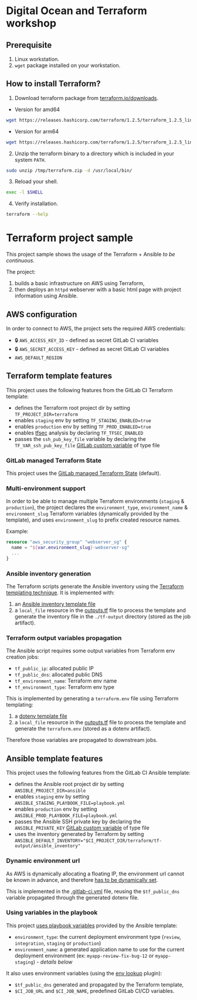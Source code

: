 # Digital Ocean and Terraform workshop 

## Prerequisite
1. Linux workstation.
2. `wget` package installed on your workstation.

## How to install Terraform?

1. Download terraform package from [terraform.io/downloads](ttps://terraform.io/downloads.html).
- Version  for amd64
```bash
wget https://releases.hashicorp.com/terraform/1.2.5/terraform_1.2.5_linux_amd64.zip -O /tmp/terraform.zip
```
- Version for arm64
```bash
wget https://releases.hashicorp.com/terraform/1.2.5/terraform_1.2.5_linux_arm64.zip -O /tmp/terraform.zip
```


2. Unzip the terraform binary to a directory which is included in your system `PATH`.
```bash
sudo unzip /tmp/terraform.zip -d /usr/local/bin/
```

3. Reload your shell.
```bash
exec -l $SHELL
```

4. Verify installation.
```bash
terraform --help
```


# Terraform project sample

This project sample shows the usage of the Terraform + Ansible _to be continuous_.

The project:

1. builds a basic infrastructure on AWS using Terraform,
2. then deploys an `httpd` webserver with a basic html page with project information using Ansible.

## AWS configuration

In order to connect to AWS, the project sets the required AWS credentials:

* :lock: `AWS_ACCESS_KEY_ID` - defined as secret GitLab CI variables
* :lock: `AWS_SECRET_ACCESS_KEY` - defined as secret GitLab CI variables
* `AWS_DEFAULT_REGION`

## Terraform template features

This project uses the following features from the GitLab CI Terraform template:

* defines the Terraform root project dir by setting `TF_PROJECT_DIR=terraform`
* enables `staging` env by setting `TF_STAGING_ENABLED=true`
* enables `production` env by setting `TF_PROD_ENABLED=true`
* enables [tfsec](https://github.com/tfsec/tfsec) analysis by declaring `TF_TFSEC_ENABLED`
* passes the `ssh_pub_key_file` variable by declaring the `TF_VAR_ssh_pub_key_file` [GitLab custom variable](https://docs.gitlab.com/ee/ci/variables/#add-a-cicd-variable-to-a-project) of type file


### GitLab managed Terraform State

This project uses the [GitLab managed Terraform State](https://docs.gitlab.com/ee/user/infrastructure/terraform_state.html) (default).

### Multi-environment support

In order to be able to manage multiple Terraform environments (`staging` & `production`), the project declares the `environment_type`, `environment_name` & `environment_slug` Terraform variables (dynamically provided by the template), and uses `environment_slug` to prefix created resource names.

Example:

```terraform
resource "aws_security_group" "webserver_sg" {
  name = "${var.environment_slug}-webserver-sg"
  ...
}
```

### Ansible inventory generation

The Terraform scripts generate the Ansible inventory using the [Terraform templating technique](https://www.linkbynet.com/produce-an-ansible-inventory-with-terraform). It is implemented with:

1. an [Ansible inventory template file](./terraform/ansible_inventory.tpl)
2. a `local_file` resource in the [outputs.tf](./terraform/outputs.tf) file to process the template and generate the inventory file in the `./tf-output` directory (stored as the job artifact).

### Terraform output variables propagation

The Ansible script requires some output variables from Terraform env creation jobs:

* `tf_public_ip`: allocated public IP
* `tf_public_dns`: allocated public DNS
* `tf_environment_name`: Terraform env name
* `tf_environment_type`: Terraform env type

This is implemented by generating a `terraform.env` file using Terraform templating:

1. a [dotenv template file](./terraform/terraform.env.tpl)
2. a `local_file` resource in the [outputs.tf](./terraform/outputs.tf) file to process the template and generate the `terraform.env` (stored as a dotenv artifact).

Therefore those variables are propagated to downstream jobs.

## Ansible template features

This project uses the following features from the GitLab CI Ansible template:

* defines the Ansible root project dir by setting `ANSIBLE_PROJECT_DIR=ansible`
* enables `staging` env by setting `ANSIBLE_STAGING_PLAYBOOK_FILE=playbook.yml`
* enables `production` env by setting `ANSIBLE_PROD_PLAYBOOK_FILE=playbook.yml`
* passes the Ansible SSH private key by declaring the `ANSIBLE_PRIVATE_KEY` [GitLab custom variable](https://docs.gitlab.com/ee/ci/variables/#add-a-cicd-variable-to-a-project) of type file
* uses the inventory generated by Terraform by setting `ANSIBLE_DEFAULT_INVENTORY="$CI_PROJECT_DIR/terraform/tf-output/ansible_inventory"`

### Dynamic environment url

As AWS is dynamically allocating a floating IP, the environment url cannot be known in advance, and therefore [has to be dynamically set](https://docs.gitlab.com/ee/ci/environments/#example-of-setting-dynamic-environment-urls).

This is implemented in the [.gitlab-ci.yml](.gitlab-ci.yml) file, reusing the `$tf_public_dns` variable propagated through the generated dotenv file.

### Using variables in the playbook

This project [uses playbook variables](ansible/roles/httpd/templates/index.html.j2) provided by the Ansible template:

* `environment_type`: the current deployment environment type (`review`, `integration`, `staging` or `production`)
* `environment_name`: a generated application name to use for the current deployment environment (ex: `myapp-review-fix-bug-12` or `myapp-staging`) - _details below_

It also uses environment variables (using the [env lookup](https://docs.ansible.com/ansible/latest/collections/ansible/builtin/env_lookup.html) plugin):

* `$tf_public_dns` generated and propagated by the Terraform template,
* `$CI_JOB_URL` and `$CI_JOB_NAME`, predefined GitLab CI/CD variables.

